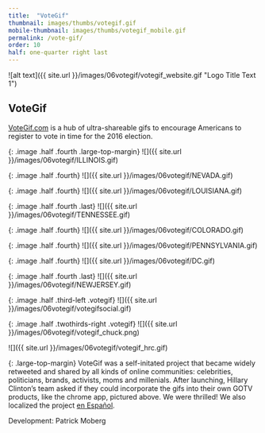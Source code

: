 ```yaml
---
title:  "VoteGif"
thumbnail: images/thumbs/votegif.gif
mobile-thumbnail: images/thumbs/votegif_mobile.gif
permalink: /vote-gif/
order: 10
half: one-quarter right last
---
```


![alt text]({{ site.url }}/images/06votegif/votegif_website.gif "Logo Title Text 1")

## **VoteGif**
[VoteGif.com](http://votegif.com) is a hub of ultra-shareable gifs to encourage Americans to register to vote in time for the 2016 election.


{: .image .half .fourth .large-top-margin}
![]({{ site.url }}/images/06votegif/ILLINOIS.gif)

{: .image .half .fourth}
![]({{ site.url }}/images/06votegif/NEVADA.gif)

{: .image .half .fourth}
![]({{ site.url }}/images/06votegif/LOUISIANA.gif)

{: .image .half .fourth .last}
![]({{ site.url }}/images/06votegif/TENNESSEE.gif)

{: .image .half .fourth}
![]({{ site.url }}/images/06votegif/COLORADO.gif)

{: .image .half .fourth}
![]({{ site.url }}/images/06votegif/PENNSYLVANIA.gif)

{: .image .half .fourth}
![]({{ site.url }}/images/06votegif/DC.gif)

{: .image .half .fourth .last}
![]({{ site.url }}/images/06votegif/NEWJERSEY.gif)


{: .image .half .third-left .votegif}
![]({{ site.url }}/images/06votegif/votegifsocial.gif)

{: .image .half .twothirds-right .votegif}
![]({{ site.url }}/images/06votegif/votegif_chuck.png)

![]({{ site.url }}/images/06votegif/votegif_hrc.gif)


{: .large-top-margin}
VoteGif was a self-initated project that became widely retweeted and shared by all kinds of online communities: celebrities, politicians, brands, activists, moms and millenials. After launching, Hillary Clinton’s team asked if they could incorporate the gifs into their own GOTV products, like the chrome app, pictured above. We were thrilled! We also localized the project [en Español](http://votargif.com).

Development: Patrick Moberg
